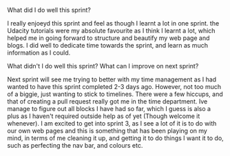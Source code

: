  What did I do well this sprint?
    
I really enjoeyd this sprint and feel as though I learnt a lot in one sprint. the Udacity tutorials were my absolute favourite as I think I learnt a lot, which helped me in going forward to structure and beautify my web page and blogs. I did well to dedicate time towards the sprint, and learn as much information as I could.

 What didn't I do well this sprint?  What can I improve on next sprint?

Next sprint will see me trying to better with my time management as I had wanted to have this sprint completed 2-3 days ago. However, not too much of a biggie, just wanting to stick to timelines. There were a few hiccups, and that of creating a pull request really got me in the time department. Ive manage to figure out all blocks I have had so far, which I guess is also a plus as I haven't required outside help as of yet (Though welcome it whenever). I am excited to get into sprint 3, as I see a lot of it is to do with our own web pages and this is something that has been playing on my mind, in terms of me cleaning it up, and getting it to do things I want it to do, such as perfecting the nav bar, and colours etc.
